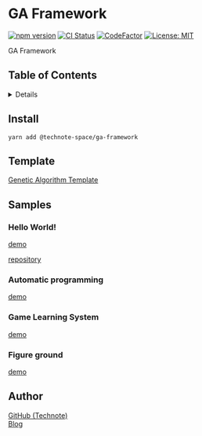 # GA Framework

[![npm version](https://badge.fury.io/js/%40technote-space%2Fga-framework.svg)](https://badge.fury.io/js/%40technote-space%2Fga-framework)
[![CI Status](https://github.com/technote-space/ga-framework/workflows/CI/badge.svg)](https://github.com/technote-space/ga-framework/actions)
[![CodeFactor](https://www.codefactor.io/repository/github/technote-space/ga-framework/badge)](https://www.codefactor.io/repository/github/technote-space/ga-framework)
[![License: MIT](https://img.shields.io/badge/License-MIT-blue.svg)](https://github.com/technote-space/ga-framework/blob/master/LICENSE)

GA Framework

## Table of Contents

<!-- START doctoc generated TOC please keep comment here to allow auto update -->
<!-- DON'T EDIT THIS SECTION, INSTEAD RE-RUN doctoc TO UPDATE -->
<details>
<summary>Details</summary>

- [Install](#install)
- [Samples](#samples)
  - [Hello World!](#hello-world)
  - [Automatic programming](#automatic-programming)
  - [Game Learning System](#game-learning-system)
  - [Figure ground](#figure-ground)
- [Author](#author)

</details>
<!-- END doctoc generated TOC please keep comment here to allow auto update -->

## Install
```shell script
yarn add @technote-space/ga-framework
```

## Template
[Genetic Algorithm Template](https://github.com/technote-space/ga-framework-template)

## Samples
### Hello World!
[demo](https://technote-space.github.io/ga-framework/samples/hello-genetic-algorithm)

[repository](https://github.com/technote-space/hello-genetic-algorithm)

### Automatic programming
[demo](https://technote-space.github.io/ga-framework/samples/automatic-programming)

### Game Learning System
[demo](https://technote-space.github.io/ga-framework/samples/game-learning-system)

### Figure ground
[demo](https://technote-space.github.io/ga-framework/samples/auto-figure-ground)

## Author
[GitHub (Technote)](https://github.com/technote-space)  
[Blog](https://technote.space)
